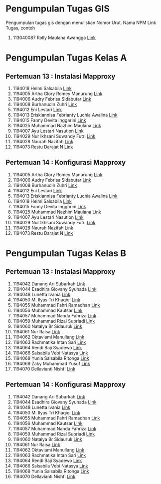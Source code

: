 # Pengumpulan Tugas GIS
Pengumpulan tugas gis dengan menuliskan
Nomor Urut. Nama NPM Link Tugas, contoh
1. 113040087 Rolly Maulana Awangga [Link](https://kampus.awangga.net/)

# Pengumpulan Tugas Kelas A
## Pertemuan 13 : Instalasi Mapproxy
1. 1194018 Helmi Salsabila  [Link](https://youtu.be/ttD28Wzfyjk)
2. 1194005 Artha Glory Romey Manurung  [Link](https://youtu.be/Oyglxri-u-w)
3. 1194006 Audry Febrisa Sidabutar [Link](https://youtu.be/a5f3bVDOGCU)
4. 1194008 Burhanudin Zuhri [Link](https://youtu.be/pz-G8vC05r8)
5. 1194012 Eni Lestari  [Link](https://youtu.be/ZnDokjfUiVk)
6. 1194013 Eriskiannisa Febrianty Luchia Awalina  [Link](https://youtu.be/_1WS4Lb6yYc)
7. 1194015 Fanny Devita inggarini [Link](https://youtu.be/kAy5VDX8wEY)
8. 1194025 Muhammad Nazhim Maulana [Link](https://youtu.be/ImbsdKH3lw8)
9. 1194007 Ayu Lestari Nasution [Link](https://youtu.be/h_WyVAaOWjM)
10. 1194029 Nur Ikhsani Suwandy Futri [Link](https://www.youtube.com/watch?v=azxj9rz_2nY)
11. 1194028 Naurah Nazifah [Link](https://youtu.be/tqtnsf_9lEs)
12. 1194073 Restu Darajat N [Link](https://youtu.be/V4NxgXVRKY8)


## Pertemuan 14 : Konfigurasi Mapproxy
1.  1194005 Artha Glory Romey Manurung  [Link](https://youtu.be/FaJsiugD7Pw)
2. 1194006 Audry Febrisa Sidabutar [Link](https://youtu.be/qvIuK9IppOs)
3. 1194008 Burhanudin Zuhri [Link](https://youtu.be/7OAdKpoJ1tE)
4. 1194012 Eni Lestari  [Link](https://youtu.be/XL_gvqy-ZuM)
5. 1194013 Eriskiannisa Febrianty Luchia Awalina  [Link](https://youtu.be/bvaqoRGsUSM)
6. 1194018 Helmi Salsabila [Link](https://youtu.be/ttD28Wzfyjk)
7. 1194015 Fanny Devita inggarini [Link](https://youtu.be/hredCWiHyLU)
8. 1194025 Muhammad Nazhim Maulana [Link](https://youtu.be/ImbsdKH3lw8)
9.  1194007 Ayu Lestari Nasution [Link](https://youtu.be/h_WyVAaOWjM)
10. 1194029 Nur Ikhsani Suwandy Futri [Link](https://www.youtube.com/watch?v=rczDDm7sYhQ)
11. 1194028 Naurah Nazifah [Link](https://youtu.be/tqtnsf_9lEs)
12. 1194073 Restu Darajat N [Link](https://youtu.be/tqZU8XeeXcQ)




# Pengumpulan Tugas Kelas B
## Pertemuan 13 : Instalasi Mapproxy
1. 1194042 Danang Ari Subarkah [Link](https://youtu.be/wS_ZdXjOPiw)
2. 1194044 Esadhira Giovany Syuhada [Link](https://youtu.be/YvB7njzPkxg)
3. 1194048 Lunetta Ivania [Link](https://youtu.be/bs3tHzKZKRw)
4. 1194050 M. Ilyas Tri Khaqiqi [Link](https://www.youtube.com/watch?v=DoHA4XNV2Uw&t=5s)
5. 1194055 Muhammad Fahri Ramadhan [Link](https://youtu.be/X_bBnruecoo)
6. 1194056 Muhammad Kautsar [Link](https://youtu.be/tof-UEFc1Fc)
7. 1194057 Muhammad Nanda Fahriza [Link](https://youtu.be/eKs5sGZdg1o)
8. 1194059 Muhammad Rizal Supriadi [Link](https://youtu.be/8XdQbwZ2-1Y)
9. 1194060 Natalya Br Sidauruk [Link](https://youtu.be/SsVcVEq2Q2w)
10. 1194061 Nur Raisa [Link](https://youtu.be/KUt8fxOuTKw)
11. 1194062 Oktaviami Manullang [Link](https://youtu.be/3I3HpELbqdk)
12. 1194063 Rachmatika Intan Sari [Link](https://www.youtube.com/watch?v=iIhkOI3mxm8)
13. 1194064 Rendi Baji Syadewo [Link](https://youtu.be/aPxpqSx2bpU)
14. 1194066 Salsabila Vebi Natasya [Link](https://youtu.be/MxR9aXAZmTQ)
15. 1194068 Yunia Salsabila Ritonga [Link](https://youtu.be/jQXpdR86BP8)
16. 1194069 Zaky Muhammad Yusuf [Link](https://youtu.be/jUJI4xtU0Pk)
17. 1194070 Dellavianti Nishfi [Link](https://youtu.be/jUJI4xtU0Pk)

## Pertemuan 14 : Konfigurasi Mapproxy
1. 1194042 Danang Ari Subarkah [Link](https://youtu.be/wS_ZdXjOPiw)
2. 1194044 Esadhira Giovany Syuhada [Link](https://youtu.be/8RQV16ckCEY)
3. 1194048 Lunetta Ivania [Link](https://youtu.be/bs3tHzKZKRw)
4. 1194050 M. Ilyas Tri Khaqiqi [Link](https://youtu.be/4Rn1PX0F9Ss) 
5. 1194055 Muhammad Fahri Ramadhan [Link](https://youtu.be/5IbBVPNiCVQ)
6. 1194056 Muhammad Kautsar [Link](https://youtu.be/tof-UEFc1Fc)
7. 1194057 Muhammad Nanda Fahriza [Link](https://youtu.be/eKs5sGZdg1o)
8. 1194059 Muhammad Rizal Supriadi [Link](https://youtu.be/6x_fvwM8h6I)
9. 1194060 Natalya Br Sidauruk [Link](https://youtu.be/tDHGDKNgJ8A)
10. 1194061 Nur Raisa [Link](https://youtu.be/w7eNc5ma7JA)
11. 1194062 Oktaviami Manullang [Link](https://youtu.be/-BwymyXWinI)
12. 1194063 Rachmatika Intan Sari [Link](https://www.youtube.com/watch?v=iIhkOI3mxm8)
13. 1194064 Rendi Baji Syadewo [Link](https://youtu.be/aPxpqSx2bpU)
14. 1194066 Salsabila Vebi Natasya [Link](https://youtu.be/tFqOymICOQY)
15. 1194068 Yunia Salsabila Ritonga [Link](https://youtu.be/gHtNE2hR86w)
16. 1194070 Dellavianti Nishfi [Link](https://youtu.be/chGBkhnoFDs)
